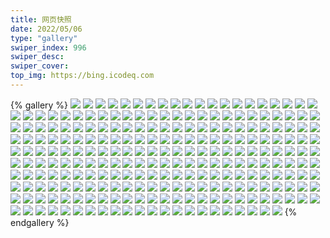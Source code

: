 ```yaml
---
title: 网页快照
date: 2022/05/06 
type: "gallery" 
swiper_index: 996
swiper_desc: 
swiper_cover: 
top_img: https://bing.icodeq.com 
---
```


{% gallery %}
![](https://alist.learnonly.xyz/d/!网页快照/time.run-us-west2.goorm.io/2022-08-16_06-59-59.png)
![](https://alist.learnonly.xyz/d/!网页快照/time.run-us-west2.goorm.io/2022-08-18_04-54-11.png)
![](https://alist.learnonly.xyz/d/!网页快照/time.run-us-west2.goorm.io/2022-08-17_07-02-15.png)
![](https://alist.learnonly.xyz/d/!网页快照/time.run-us-west2.goorm.io/2022-08-18_03-22-33.png)
![](https://alist.learnonly.xyz/d/!网页快照/time.run-us-west2.goorm.io/2022-08-16_21-58-28.png)
![](https://alist.learnonly.xyz/d/!网页快照/time.run-us-west2.goorm.io/2022-08-17_09-58-43.png)
![](https://alist.learnonly.xyz/d/!网页快照/time.run-us-west2.goorm.io/2022-08-18_19-01-32.png)
![](https://alist.learnonly.xyz/d/!网页快照/time.run-us-west2.goorm.io/2022-08-18_16-05-59.png)
![](https://alist.learnonly.xyz/d/!网页快照/time.run-us-west2.goorm.io/2022-08-16_16-03-00.png)
![](https://alist.learnonly.xyz/d/!网页快照/time.run-us-west2.goorm.io/2022-08-17_15-58-58.png)
![](https://alist.learnonly.xyz/d/!网页快照/time.run-us-west2.goorm.io/2022-08-18_13-34-43.png)
![](https://alist.learnonly.xyz/d/!网页快照/time.run-us-west2.goorm.io/2022-08-16_03-07-48.png)
![](https://alist.learnonly.xyz/d/!网页快照/time.run-us-west2.goorm.io/2022-08-16_09-58-02.png)
![](https://alist.learnonly.xyz/d/!网页快照/time.run-us-west2.goorm.io/2022-08-17_04-59-24.png)
![](https://alist.learnonly.xyz/d/!网页快照/time.run-us-west2.goorm.io/2022-08-16_04-33-15.png)
![](https://alist.learnonly.xyz/d/!网页快照/time.run-us-west2.goorm.io/2022-08-17_19-02-19.png)
![](https://alist.learnonly.xyz/d/!网页快照/time.run-us-west2.goorm.io/2022-08-17_13-39-15.png)
![](https://alist.learnonly.xyz/d/!网页快照/time.run-us-west2.goorm.io/2022-08-16_13-22-40.png)
![](https://alist.learnonly.xyz/d/!网页快照/time.run-us-west2.goorm.io/2022-08-16_19-01-31.png)
![](https://alist.learnonly.xyz/d/!网页快照/time.run-us-west2.goorm.io/2022-08-18_09-58-13.png)
![](https://alist.learnonly.xyz/d/!网页快照/time.run-us-west2.goorm.io/2022-08-18_21-59-44.png)
![](https://alist.learnonly.xyz/d/!网页快照/time.run-us-west2.goorm.io/2022-08-17_03-20-16.png)
![](https://alist.learnonly.xyz/d/!网页快照/vercel.pighog.repl.co/2022-08-18_09-57-38.png)
![](https://alist.learnonly.xyz/d/!网页快照/vercel.pighog.repl.co/2022-08-18_13-33-40.png)
![](https://alist.learnonly.xyz/d/!网页快照/vercel.pighog.repl.co/2022-08-18_04-53-37.png)
![](https://alist.learnonly.xyz/d/!网页快照/vercel.pighog.repl.co/2022-08-16_06-59-20.png)
![](https://alist.learnonly.xyz/d/!网页快照/vercel.pighog.repl.co/2022-08-18_21-59-12.png)
![](https://alist.learnonly.xyz/d/!网页快照/vercel.pighog.repl.co/2022-08-16_19-00-59.png)
![](https://alist.learnonly.xyz/d/!网页快照/vercel.pighog.repl.co/2022-08-18_19-01-02.png)
![](https://alist.learnonly.xyz/d/!网页快照/vercel.pighog.repl.co/2022-08-18_03-22-04.png)
![](https://alist.learnonly.xyz/d/!网页快照/vercel.pighog.repl.co/2022-08-17_03-19-38.png)
![](https://alist.learnonly.xyz/d/!网页快照/vercel.pighog.repl.co/2022-08-16_03-07-16.png)
![](https://alist.learnonly.xyz/d/!网页快照/vercel.pighog.repl.co/2022-08-17_09-58-02.png)
![](https://alist.learnonly.xyz/d/!网页快照/vercel.pighog.repl.co/2022-08-16_16-01-42.png)
![](https://alist.learnonly.xyz/d/!网页快照/vercel.pighog.repl.co/2022-08-16_21-57-46.png)
![](https://alist.learnonly.xyz/d/!网页快照/vercel.pighog.repl.co/2022-08-17_19-01-43.png)
![](https://alist.learnonly.xyz/d/!网页快照/vercel.pighog.repl.co/2022-08-16_13-22-07.png)
![](https://alist.learnonly.xyz/d/!网页快照/vercel.pighog.repl.co/2022-08-18_16-05-14.png)
![](https://alist.learnonly.xyz/d/!网页快照/vercel.pighog.repl.co/2022-08-17_13-38-45.png)
![](https://alist.learnonly.xyz/d/!网页快照/vercel.pighog.repl.co/2022-08-17_15-58-21.png)
![](https://alist.learnonly.xyz/d/!网页快照/vercel.pighog.repl.co/2022-08-17_07-01-37.png)
![](https://alist.learnonly.xyz/d/!网页快照/vercel.pighog.repl.co/2022-08-16_04-32-46.png)
![](https://alist.learnonly.xyz/d/!网页快照/vercel.pighog.repl.co/2022-08-16_09-57-32.png)
![](https://alist.learnonly.xyz/d/!网页快照/vercel.pighog.repl.co/2022-08-17_04-58-46.png)
![](https://alist.learnonly.xyz/d/!网页快照/alist.learnonly.xyz/2022-08-16_06-57-11.png)
![](https://alist.learnonly.xyz/d/!网页快照/alist.learnonly.xyz/2022-08-16_04-29-38.png)
![](https://alist.learnonly.xyz/d/!网页快照/alist.learnonly.xyz/2022-08-17_18-59-41.png)
![](https://alist.learnonly.xyz/d/!网页快照/alist.learnonly.xyz/2022-08-17_04-57-00.png)
![](https://alist.learnonly.xyz/d/!网页快照/alist.learnonly.xyz/2022-08-17_15-56-41.png)
![](https://alist.learnonly.xyz/d/!网页快照/alist.learnonly.xyz/2022-08-17_13-36-06.png)
![](https://alist.learnonly.xyz/d/!网页快照/alist.learnonly.xyz/2022-08-18_03-19-12.png)
![](https://alist.learnonly.xyz/d/!网页快照/alist.learnonly.xyz/2022-08-16_16-00-08.png)
![](https://alist.learnonly.xyz/d/!网页快照/alist.learnonly.xyz/2022-08-18_18-56-25.png)
![](https://alist.learnonly.xyz/d/!网页快照/alist.learnonly.xyz/2022-08-18_13-31-57.png)
![](https://alist.learnonly.xyz/d/!网页快照/alist.learnonly.xyz/2022-08-18_16-03-35.png)
![](https://alist.learnonly.xyz/d/!网页快照/alist.learnonly.xyz/2022-08-16_21-56-04.png)
![](https://alist.learnonly.xyz/d/!网页快照/alist.learnonly.xyz/2022-08-16_09-55-49.png)
![](https://alist.learnonly.xyz/d/!网页快照/alist.learnonly.xyz/2022-08-16_13-20-26.png)
![](https://alist.learnonly.xyz/d/!网页快照/alist.learnonly.xyz/2022-08-16_03-05-29.png)
![](https://alist.learnonly.xyz/d/!网页快照/alist.learnonly.xyz/2022-08-17_09-56-15.png)
![](https://alist.learnonly.xyz/d/!网页快照/alist.learnonly.xyz/2022-08-18_09-55-56.png)
![](https://alist.learnonly.xyz/d/!网页快照/alist.learnonly.xyz/2022-08-17_03-16-38.png)
![](https://alist.learnonly.xyz/d/!网页快照/alist.learnonly.xyz/2022-08-18_04-51-45.png)
![](https://alist.learnonly.xyz/d/!网页快照/alist.learnonly.xyz/2022-08-17_07-00-03.png)
![](https://alist.learnonly.xyz/d/!网页快照/alist.learnonly.xyz/2022-08-16_18-59-08.png)
![](https://alist.learnonly.xyz/d/!网页快照/alist.learnonly.xyz/2022-08-18_21-55-59.png)
![](https://alist.learnonly.xyz/d/!网页快照/img.pighog.repl.co/2022-08-16_09-56-28.png)
![](https://alist.learnonly.xyz/d/!网页快照/img.pighog.repl.co/2022-08-16_06-58-10.png)
![](https://alist.learnonly.xyz/d/!网页快照/img.pighog.repl.co/2022-08-17_03-18-29.png)
![](https://alist.learnonly.xyz/d/!网页快照/img.pighog.repl.co/2022-08-16_16-00-55.png)
![](https://alist.learnonly.xyz/d/!网页快照/img.pighog.repl.co/2022-08-16_03-06-12.png)
![](https://alist.learnonly.xyz/d/!网页快照/img.pighog.repl.co/2022-08-18_04-52-27.png)
![](https://alist.learnonly.xyz/d/!网页快照/img.pighog.repl.co/2022-08-17_09-56-55.png)
![](https://alist.learnonly.xyz/d/!网页快照/img.pighog.repl.co/2022-08-17_15-57-18.png)
![](https://alist.learnonly.xyz/d/!网页快照/img.pighog.repl.co/2022-08-18_16-04-13.png)
![](https://alist.learnonly.xyz/d/!网页快照/img.pighog.repl.co/2022-08-18_18-59-32.png)
![](https://alist.learnonly.xyz/d/!网页快照/img.pighog.repl.co/2022-08-17_04-57-42.png)
![](https://alist.learnonly.xyz/d/!网页快照/img.pighog.repl.co/2022-08-17_07-00-42.png)
![](https://alist.learnonly.xyz/d/!网页快照/img.pighog.repl.co/2022-08-17_19-00-26.png)
![](https://alist.learnonly.xyz/d/!网页快照/img.pighog.repl.co/2022-08-16_04-31-29.png)
![](https://alist.learnonly.xyz/d/!网页快照/img.pighog.repl.co/2022-08-18_03-21-04.png)
![](https://alist.learnonly.xyz/d/!网页快照/img.pighog.repl.co/2022-08-16_13-21-05.png)
![](https://alist.learnonly.xyz/d/!网页快照/img.pighog.repl.co/2022-08-18_09-56-35.png)
![](https://alist.learnonly.xyz/d/!网页快照/img.pighog.repl.co/2022-08-16_21-56-45.png)
![](https://alist.learnonly.xyz/d/!网页快照/img.pighog.repl.co/2022-08-18_21-57-42.png)
![](https://alist.learnonly.xyz/d/!网页快照/img.pighog.repl.co/2022-08-18_13-32-36.png)
![](https://alist.learnonly.xyz/d/!网页快照/img.pighog.repl.co/2022-08-16_18-59-52.png)
![](https://alist.learnonly.xyz/d/!网页快照/img.pighog.repl.co/2022-08-17_13-36-51.png)
![](https://alist.learnonly.xyz/d/!网页快照/one.pighog.repl.co/2022-08-18_21-59-05.png)
![](https://alist.learnonly.xyz/d/!网页快照/one.pighog.repl.co/2022-08-18_04-53-30.png)
![](https://alist.learnonly.xyz/d/!网页快照/one.pighog.repl.co/2022-08-17_04-58-39.png)
![](https://alist.learnonly.xyz/d/!网页快照/one.pighog.repl.co/2022-08-16_09-57-24.png)
![](https://alist.learnonly.xyz/d/!网页快照/one.pighog.repl.co/2022-08-17_09-57-55.png)
![](https://alist.learnonly.xyz/d/!网页快照/one.pighog.repl.co/2022-08-16_04-32-38.png)
![](https://alist.learnonly.xyz/d/!网页快照/one.pighog.repl.co/2022-08-16_06-59-13.png)
![](https://alist.learnonly.xyz/d/!网页快照/one.pighog.repl.co/2022-08-17_19-01-36.png)
![](https://alist.learnonly.xyz/d/!网页快照/one.pighog.repl.co/2022-08-17_07-01-30.png)
![](https://alist.learnonly.xyz/d/!网页快照/one.pighog.repl.co/2022-08-17_15-58-14.png)
![](https://alist.learnonly.xyz/d/!网页快照/one.pighog.repl.co/2022-08-16_21-57-39.png)
![](https://alist.learnonly.xyz/d/!网页快照/one.pighog.repl.co/2022-08-16_16-01-35.png)
![](https://alist.learnonly.xyz/d/!网页快照/one.pighog.repl.co/2022-08-17_13-38-38.png)
![](https://alist.learnonly.xyz/d/!网页快照/one.pighog.repl.co/2022-08-18_03-21-56.png)
![](https://alist.learnonly.xyz/d/!网页快照/one.pighog.repl.co/2022-08-16_19-00-51.png)
![](https://alist.learnonly.xyz/d/!网页快照/one.pighog.repl.co/2022-08-18_09-57-32.png)
![](https://alist.learnonly.xyz/d/!网页快照/one.pighog.repl.co/2022-08-18_19-00-55.png)
![](https://alist.learnonly.xyz/d/!网页快照/one.pighog.repl.co/2022-08-18_13-33-32.png)
![](https://alist.learnonly.xyz/d/!网页快照/one.pighog.repl.co/2022-08-18_16-05-07.png)
![](https://alist.learnonly.xyz/d/!网页快照/one.pighog.repl.co/2022-08-17_03-19-31.png)
![](https://alist.learnonly.xyz/d/!网页快照/one.pighog.repl.co/2022-08-16_13-22-00.png)
![](https://alist.learnonly.xyz/d/!网页快照/one.pighog.repl.co/2022-08-16_03-07-08.png)
![](https://alist.learnonly.xyz/d/!网页快照/todo.learnonly.xyz/2022-08-18_16-08-01.png)
![](https://alist.learnonly.xyz/d/!网页快照/todo.learnonly.xyz/2022-08-17_07-02-39.png)
![](https://alist.learnonly.xyz/d/!网页快照/todo.learnonly.xyz/2022-08-16_16-03-12.png)
![](https://alist.learnonly.xyz/d/!网页快照/todo.learnonly.xyz/2022-08-18_03-24-22.png)
![](https://alist.learnonly.xyz/d/!网页快照/todo.learnonly.xyz/2022-08-16_03-07-59.png)
![](https://alist.learnonly.xyz/d/!网页快照/todo.learnonly.xyz/2022-08-18_10-00-41.png)
![](https://alist.learnonly.xyz/d/!网页快照/todo.learnonly.xyz/2022-08-17_13-39-27.png)
![](https://alist.learnonly.xyz/d/!网页快照/todo.learnonly.xyz/2022-08-17_04-59-46.png)
![](https://alist.learnonly.xyz/d/!网页快照/todo.learnonly.xyz/2022-08-16_07-00-20.png)
![](https://alist.learnonly.xyz/d/!网页快照/todo.learnonly.xyz/2022-08-18_13-35-07.png)
![](https://alist.learnonly.xyz/d/!网页快照/todo.learnonly.xyz/2022-08-16_21-58-51.png)
![](https://alist.learnonly.xyz/d/!网页快照/todo.learnonly.xyz/2022-08-17_09-59-05.png)
![](https://alist.learnonly.xyz/d/!网页快照/todo.learnonly.xyz/2022-08-18_22-00-06.png)
![](https://alist.learnonly.xyz/d/!网页快照/todo.learnonly.xyz/2022-08-18_19-01-44.png)
![](https://alist.learnonly.xyz/d/!网页快照/todo.learnonly.xyz/2022-08-16_19-01-55.png)
![](https://alist.learnonly.xyz/d/!网页快照/todo.learnonly.xyz/2022-08-17_04-59-35.png)
![](https://alist.learnonly.xyz/d/!网页快照/todo.learnonly.xyz/2022-08-18_03-25-48.png)
![](https://alist.learnonly.xyz/d/!网页快照/todo.learnonly.xyz/2022-08-16_19-01-44.png)
![](https://alist.learnonly.xyz/d/!网页快照/todo.learnonly.xyz/2022-08-17_19-04-18.png)
![](https://alist.learnonly.xyz/d/!网页快照/todo.learnonly.xyz/2022-08-16_16-03-24.png)
![](https://alist.learnonly.xyz/d/!网页快照/todo.learnonly.xyz/2022-08-16_13-22-51.png)
![](https://alist.learnonly.xyz/d/!网页快照/todo.learnonly.xyz/2022-08-16_21-58-40.png)
![](https://alist.learnonly.xyz/d/!网页快照/todo.learnonly.xyz/2022-08-17_09-58-54.png)
![](https://alist.learnonly.xyz/d/!网页快照/todo.learnonly.xyz/2022-08-18_16-07-50.png)
![](https://alist.learnonly.xyz/d/!网页快照/todo.learnonly.xyz/2022-08-16_09-58-25.png)
![](https://alist.learnonly.xyz/d/!网页快照/todo.learnonly.xyz/2022-08-17_03-20-39.png)
![](https://alist.learnonly.xyz/d/!网页快照/todo.learnonly.xyz/2022-08-17_15-59-22.png)
![](https://alist.learnonly.xyz/d/!网页快照/todo.learnonly.xyz/2022-08-17_19-04-08.png)
![](https://alist.learnonly.xyz/d/!网页快照/todo.learnonly.xyz/2022-08-16_13-23-02.png)
![](https://alist.learnonly.xyz/d/!网页快照/todo.learnonly.xyz/2022-08-17_03-20-28.png)
![](https://alist.learnonly.xyz/d/!网页快照/todo.learnonly.xyz/2022-08-18_09-58-24.png)
![](https://alist.learnonly.xyz/d/!网页快照/todo.learnonly.xyz/2022-08-18_04-54-21.png)
![](https://alist.learnonly.xyz/d/!网页快照/todo.learnonly.xyz/2022-08-18_21-59-56.png)
![](https://alist.learnonly.xyz/d/!网页快照/todo.learnonly.xyz/2022-08-18_19-04-00.png)
![](https://alist.learnonly.xyz/d/!网页快照/todo.learnonly.xyz/2022-08-17_15-59-10.png)
![](https://alist.learnonly.xyz/d/!网页快照/todo.learnonly.xyz/2022-08-18_13-34-55.png)
![](https://alist.learnonly.xyz/d/!网页快照/todo.learnonly.xyz/2022-08-17_07-02-27.png)
![](https://alist.learnonly.xyz/d/!网页快照/todo.learnonly.xyz/2022-08-16_03-08-08.png)
![](https://alist.learnonly.xyz/d/!网页快照/todo.learnonly.xyz/2022-08-16_07-00-30.png)
![](https://alist.learnonly.xyz/d/!网页快照/todo.learnonly.xyz/2022-08-18_04-56-38.png)
![](https://alist.learnonly.xyz/d/!网页快照/todo.learnonly.xyz/2022-08-16_04-33-36.png)
![](https://alist.learnonly.xyz/d/!网页快照/todo.learnonly.xyz/2022-08-16_09-58-35.png)
![](https://alist.learnonly.xyz/d/!网页快照/todo.learnonly.xyz/2022-08-17_13-39-38.png)
![](https://alist.learnonly.xyz/d/!网页快照/todo.learnonly.xyz/2022-08-16_04-33-26.png)
![](https://alist.learnonly.xyz/d/!网页快照/space.bilibili.com/2022-08-16_16-00-24.png)
![](https://alist.learnonly.xyz/d/!网页快照/space.bilibili.com/2022-08-18_09-56-06.png)
![](https://alist.learnonly.xyz/d/!网页快照/space.bilibili.com/2022-08-17_18-59-53.png)
![](https://alist.learnonly.xyz/d/!网页快照/space.bilibili.com/2022-08-16_18-59-20.png)
![](https://alist.learnonly.xyz/d/!网页快照/space.bilibili.com/2022-08-18_03-19-24.png)
![](https://alist.learnonly.xyz/d/!网页快照/space.bilibili.com/2022-08-18_16-03-47.png)
![](https://alist.learnonly.xyz/d/!网页快照/space.bilibili.com/2022-08-17_15-56-51.png)
![](https://alist.learnonly.xyz/d/!网页快照/space.bilibili.com/2022-08-17_04-57-12.png)
![](https://alist.learnonly.xyz/d/!网页快照/space.bilibili.com/2022-08-17_09-56-26.png)
![](https://alist.learnonly.xyz/d/!网页快照/space.bilibili.com/2022-08-16_13-20-37.png)
![](https://alist.learnonly.xyz/d/!网页快照/space.bilibili.com/2022-08-17_03-16-50.png)
![](https://alist.learnonly.xyz/d/!网页快照/space.bilibili.com/2022-08-18_13-32-08.png)
![](https://alist.learnonly.xyz/d/!网页快照/space.bilibili.com/2022-08-16_09-55-59.png)
![](https://alist.learnonly.xyz/d/!网页快照/space.bilibili.com/2022-08-17_07-00-13.png)
![](https://alist.learnonly.xyz/d/!网页快照/space.bilibili.com/2022-08-16_21-56-15.png)
![](https://alist.learnonly.xyz/d/!网页快照/space.bilibili.com/2022-08-17_13-36-17.png)
![](https://alist.learnonly.xyz/d/!网页快照/space.bilibili.com/2022-08-16_04-29-52.png)
![](https://alist.learnonly.xyz/d/!网页快照/space.bilibili.com/2022-08-18_18-56-35.png)
![](https://alist.learnonly.xyz/d/!网页快照/space.bilibili.com/2022-08-16_06-57-26.png)
![](https://alist.learnonly.xyz/d/!网页快照/space.bilibili.com/2022-08-16_03-05-39.png)
![](https://alist.learnonly.xyz/d/!网页快照/space.bilibili.com/2022-08-18_04-51-58.png)
![](https://alist.learnonly.xyz/d/!网页快照/space.bilibili.com/2022-08-18_21-56-11.png)
![](https://alist.learnonly.xyz/d/!网页快照/news.pigp.repl.co/2022-08-17_15-58-45.png)
![](https://alist.learnonly.xyz/d/!网页快照/news.pigp.repl.co/2022-08-16_03-07-39.png)
![](https://alist.learnonly.xyz/d/!网页快照/news.pigp.repl.co/2022-08-16_16-02-48.png)
![](https://alist.learnonly.xyz/d/!网页快照/news.pigp.repl.co/2022-08-17_09-58-27.png)
![](https://alist.learnonly.xyz/d/!网页快照/news.pigp.repl.co/2022-08-16_13-22-28.png)
![](https://alist.learnonly.xyz/d/!网页快照/news.pigp.repl.co/2022-08-18_16-05-51.png)
![](https://alist.learnonly.xyz/d/!网页快照/news.pigp.repl.co/2022-08-16_09-57-54.png)
![](https://alist.learnonly.xyz/d/!网页快照/news.pigp.repl.co/2022-08-17_07-01-57.png)
![](https://alist.learnonly.xyz/d/!网页快照/news.pigp.repl.co/2022-08-17_04-59-12.png)
![](https://alist.learnonly.xyz/d/!网页快照/news.pigp.repl.co/2022-08-17_03-20-04.png)
![](https://alist.learnonly.xyz/d/!网页快照/news.pigp.repl.co/2022-08-18_03-22-26.png)
![](https://alist.learnonly.xyz/d/!网页快照/news.pigp.repl.co/2022-08-18_13-34-34.png)
![](https://alist.learnonly.xyz/d/!网页快照/news.pigp.repl.co/2022-08-16_04-33-08.png)
![](https://alist.learnonly.xyz/d/!网页快照/news.pigp.repl.co/2022-08-16_06-59-52.png)
![](https://alist.learnonly.xyz/d/!网页快照/news.pigp.repl.co/2022-08-18_09-58-05.png)
![](https://alist.learnonly.xyz/d/!网页快照/news.pigp.repl.co/2022-08-17_19-02-07.png)
![](https://alist.learnonly.xyz/d/!网页快照/news.pigp.repl.co/2022-08-16_21-58-16.png)
![](https://alist.learnonly.xyz/d/!网页快照/news.pigp.repl.co/2022-08-18_19-01-24.png)
![](https://alist.learnonly.xyz/d/!网页快照/news.pigp.repl.co/2022-08-18_21-59-36.png)
![](https://alist.learnonly.xyz/d/!网页快照/news.pigp.repl.co/2022-08-16_19-01-19.png)
![](https://alist.learnonly.xyz/d/!网页快照/news.pigp.repl.co/2022-08-17_13-39-07.png)
![](https://alist.learnonly.xyz/d/!网页快照/news.pigp.repl.co/2022-08-18_04-54-03.png)
![](https://alist.learnonly.xyz/d/!网页快照/pighog.vercel.app/2022-08-17_03-18-20.png)
![](https://alist.learnonly.xyz/d/!网页快照/pighog.vercel.app/2022-08-18_16-04-04.png)
![](https://alist.learnonly.xyz/d/!网页快照/pighog.vercel.app/2022-08-18_13-32-26.png)
![](https://alist.learnonly.xyz/d/!网页快照/pighog.vercel.app/2022-08-18_04-52-17.png)
![](https://alist.learnonly.xyz/d/!网页快照/pighog.vercel.app/2022-08-17_07-00-32.png)
![](https://alist.learnonly.xyz/d/!网页快照/pighog.vercel.app/2022-08-16_18-59-43.png)
![](https://alist.learnonly.xyz/d/!网页快照/pighog.vercel.app/2022-08-16_06-57-55.png)
![](https://alist.learnonly.xyz/d/!网页快照/pighog.vercel.app/2022-08-17_04-57-32.png)
![](https://alist.learnonly.xyz/d/!网页快照/pighog.vercel.app/2022-08-17_19-00-17.png)
![](https://alist.learnonly.xyz/d/!网页快照/pighog.vercel.app/2022-08-18_09-56-25.png)
![](https://alist.learnonly.xyz/d/!网页快照/pighog.vercel.app/2022-08-17_13-36-41.png)
![](https://alist.learnonly.xyz/d/!网页快照/pighog.vercel.app/2022-08-16_03-06-03.png)
![](https://alist.learnonly.xyz/d/!网页快照/pighog.vercel.app/2022-08-18_21-56-28.png)
![](https://alist.learnonly.xyz/d/!网页快照/pighog.vercel.app/2022-08-17_09-56-46.png)
![](https://alist.learnonly.xyz/d/!网页快照/pighog.vercel.app/2022-08-16_16-00-46.png)
![](https://alist.learnonly.xyz/d/!网页快照/pighog.vercel.app/2022-08-18_18-59-23.png)
![](https://alist.learnonly.xyz/d/!网页快照/pighog.vercel.app/2022-08-16_04-31-20.png)
![](https://alist.learnonly.xyz/d/!网页快照/pighog.vercel.app/2022-08-17_15-57-09.png)
![](https://alist.learnonly.xyz/d/!网页快照/pighog.vercel.app/2022-08-16_09-56-18.png)
![](https://alist.learnonly.xyz/d/!网页快照/pighog.vercel.app/2022-08-18_03-20-55.png)
![](https://alist.learnonly.xyz/d/!网页快照/pighog.vercel.app/2022-08-16_13-20-56.png)
![](https://alist.learnonly.xyz/d/!网页快照/pighog.vercel.app/2022-08-16_21-56-35.png)
![](https://alist.learnonly.xyz/d/!网页快照/blog.learnonly.xyz/2022-08-17_09-56-37.png)
![](https://alist.learnonly.xyz/d/!网页快照/blog.learnonly.xyz/2022-08-17_15-57-01.png)
![](https://alist.learnonly.xyz/d/!网页快照/blog.learnonly.xyz/2022-08-17_04-57-24.png)
![](https://alist.learnonly.xyz/d/!网页快照/blog.learnonly.xyz/2022-08-16_21-56-27.png)
![](https://alist.learnonly.xyz/d/!网页快照/blog.learnonly.xyz/2022-08-18_18-59-14.png)
![](https://alist.learnonly.xyz/d/!网页快照/blog.learnonly.xyz/2022-08-18_03-20-47.png)
![](https://alist.learnonly.xyz/d/!网页快照/blog.learnonly.xyz/2022-08-16_09-56-11.png)
![](https://alist.learnonly.xyz/d/!网页快照/blog.learnonly.xyz/2022-08-17_13-36-33.png)
![](https://alist.learnonly.xyz/d/!网页快照/blog.learnonly.xyz/2022-08-17_03-18-12.png)
![](https://alist.learnonly.xyz/d/!网页快照/blog.learnonly.xyz/2022-08-17_07-00-24.png)
![](https://alist.learnonly.xyz/d/!网页快照/blog.learnonly.xyz/2022-08-18_09-56-18.png)
![](https://alist.learnonly.xyz/d/!网页快照/blog.learnonly.xyz/2022-08-16_03-05-54.png)
![](https://alist.learnonly.xyz/d/!网页快照/blog.learnonly.xyz/2022-08-16_13-20-49.png)
![](https://alist.learnonly.xyz/d/!网页快照/blog.learnonly.xyz/2022-08-16_18-59-36.png)
![](https://alist.learnonly.xyz/d/!网页快照/blog.learnonly.xyz/2022-08-18_04-52-10.png)
![](https://alist.learnonly.xyz/d/!网页快照/blog.learnonly.xyz/2022-08-16_04-31-11.png)
![](https://alist.learnonly.xyz/d/!网页快照/blog.learnonly.xyz/2022-08-18_16-03-56.png)
![](https://alist.learnonly.xyz/d/!网页快照/blog.learnonly.xyz/2022-08-18_21-56-20.png)
![](https://alist.learnonly.xyz/d/!网页快照/blog.learnonly.xyz/2022-08-16_06-57-47.png)
![](https://alist.learnonly.xyz/d/!网页快照/blog.learnonly.xyz/2022-08-18_13-32-19.png)
![](https://alist.learnonly.xyz/d/!网页快照/blog.learnonly.xyz/2022-08-17_19-00-08.png)
![](https://alist.learnonly.xyz/d/!网页快照/blog.learnonly.xyz/2022-08-16_16-00-37.png)
{% endgallery %}
